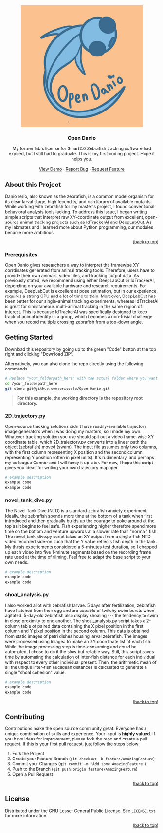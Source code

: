 <!-- PROJECT LOGO -->
<br />
<div align="center">
  <a href="https://github.com/github_username/repo_name">
    <img src="https://github.com/ericodle/Open-Danio/blob/main/opendanio_logo.jpeg" alt="Logo" width="400" height="400">
  </a>

<h3 align="center">Open Danio</h3>

  <p align="center">
    My former lab's license for Smart2.0 Zebrafish tracking software had expired, but I still had to graduate.
    This is my first coding project. Hope it helps you.
    <br />
    <br />
    <a href="https://github.com/github_username/repo_name">View Demo</a>
    ·
    <a href="https://github.com/github_username/repo_name/issues">Report Bug</a>
    ·
    <a href="https://github.com/github_username/repo_name/issues">Request Feature</a>
  </p>
</div>


<!-- ABOUT THE PROJECT -->
## About this Project

Danio rerio, also known as the zebrafish, is a common model organism for its clear larval stage, high fecundity, and rich library of available mutants. While working with zebrafish for my master's project, I found conventional behavioral analysis tools lacking. To address this issue, I began writing simple scripts that interpret raw XY-coordinate output from excellent, open-source animal tracking projects such as [IdTrackerAI](https://gitlab.com/polavieja_lab/idtrackerai) and [DeepLabCut](https://github.com/DeepLabCut/DeepLabCut). As my labmates and I learned more about Python programming, our modules became more ambitious. 

<p align="right">(<a href="#top">back to top</a>)</p>


### Prerequisites

Open Danio gives researchers a way to interpret the framewise XY corrdinates generated from animal tracking tools. Therefore, users have to provide their own animals, video files, and tracking output data. As previously stated, we recommend using either DeepLabCut or IdTrackerAI, depending on your available hardware and research requirements. For example, DeepLabCut is excellent at pose estimation, but in our experience, requires a strong GPU and a lot of time to train. Moreover, DeepLabCut has been better for our single-animal tracking experiments, whereas IdTrackerAI is great for simultaneous multi-animal tracking in the same region of interest. This is because IdTrackerAI was specifically designed to keep track of animal identity in a group, which becomes a non-trivial challenge when you record multiple crossing zebrafish from a top-down angle.

## Getting Started

Download this repository by going up to the green "Code" button at the top right and clicking "Download ZIP". 

Alternatively, you can also clone the repo directly using the following commands.

  ```sh
  # Replace "your_folderpath_here" with the actual folder where you want the project to go.
  cd /your_folderpath_here
  git clone git@github.com:ericodle/Open-Danio.git
  ```

> __For this example, the working directory is the repository root directory.__ 

### 2D_trajectory.py

Open-source tracking solutions didn't have readily-available trajectory image generators when I was doing my masters, so I made my own. Whatever tracking solution you use should spit out a video frame-wise XY coordinate table, which 2D_trajectory.py converts into a linear path the object (zebrafish) moved (swam). The input file assumes only two columns, with the first column representing X position and the second column representing Y position (often in pixel units). It's rudimentary, and perhaps my colleague Connor and I will fancy it up later. For now, I hope this script gives you ideas for writing your own trajectory mappper.

  ```sh
  # example description
  example code
  example code
  ```

### novel_tank_dive.py

The Novel Tank Dive (NTD) is a standard zebrafish anxiety experiment. Ideally, the zebrafish spends more time at the bottom of a tank when first introduced and then gradually builds up the courage to poke around at the top as it begins to feel safe. Fish experiencing higher therefore spend more time on the bottom and venture upwards at a slower rate than "normal" fish. The novel_tank_dive.py script takes an XY output from a single-fish NTD video recorded side-on such that the Y value reflects fish depth in the tank. My thesis experiements considered a 5-minutes test duration, so I chopped up each video into five 1-minute segments based on the recording frame rate used at the time of filming. Feel free to adapt the base script to your own needs.


  ```sh
  # example description
  example code
  example code
  ```

### shoal_analysis.py

I also worked a lot with zebrafish larvae. 5 days after fertilization, zebrafish have hatched from their egg and are capable of twitchy swim bursts when agitated. 5-day-old zebrafish also display shoaling --- the tendency to swim in close proximity to one another. The shoal_analysis.py script takes a 2-column table of paired data containing the X pixel position in the first column and Y pixel position in the second column. This data is obtained from static images of petri dishes housing larval zebrafish. The images were processed using ImageJ to make an XY coordinate list of each fish. While the image processing step is time-consuming and could be automated, I chose to do it the slow but reliable way. Still, this script saves time by automating the calculation of inter-fish distance for each individual with respect to every other individual present. Then, the arithmetic mean of all the unique inter-fish euclidean distances is calculated to generate a single "shoal cohesion" value. 


  ```sh
  # example description
  example code
  example code
  ```

<p align="right">(<a href="#top">back to top</a>)</p>

<!-- CONTRIBUTING -->
## Contributing

Contributions make the open source community great. Everyone has a unique combination of skills and experience. Your input is **highly valued**.
If you have ideas for improvement, please fork the repo and create a pull request. 
If this is your first pull request, just follow the steps below:

1. Fork the Project
2. Create your Feature Branch (`git checkout -b feature/AmazingFeature`)
3. Commit your Changes (`git commit -m 'Add some AmazingFeature'`)
4. Push to the Branch (`git push origin feature/AmazingFeature`)
5. Open a Pull Request

<p align="right">(<a href="#top">back to top</a>)</p>

<!-- LICENSE -->
## License

Distributed under the GNU Lesser General Public License. See `LICENSE.txt` for more information.

<p align="right">(<a href="#top">back to top</a>)</p>

<!-- MARKDOWN LINKS & IMAGES -->
<!-- https://www.markdownguide.org/basic-syntax/#reference-style-links -->
[contributors-shield]: https://img.shields.io/github/contributors/github_username/repo_name.svg?style=for-the-badge
[contributors-url]: https://github.com/github_username/repo_name/graphs/contributors
[forks-shield]: https://img.shields.io/github/forks/github_username/repo_name.svg?style=for-the-badge
[forks-url]: https://github.com/github_username/repo_name/network/members
[stars-shield]: https://img.shields.io/github/stars/github_username/repo_name.svg?style=for-the-badge
[stars-url]: https://github.com/github_username/repo_name/stargazers
[issues-shield]: https://img.shields.io/github/issues/github_username/repo_name.svg?style=for-the-badge
[issues-url]: https://github.com/github_username/repo_name/issues
[license-shield]: https://img.shields.io/github/license/github_username/repo_name.svg?style=for-the-badge
[license-url]: https://github.com/github_username/repo_name/blob/master/LICENSE.txt
[linkedin-shield]: https://img.shields.io/badge/-LinkedIn-black.svg?style=for-the-badge&logo=linkedin&colorB=555
[linkedin-url]: https://linkedin.com/in/linkedin_username
[product-screenshot]: images/screenshot.png
